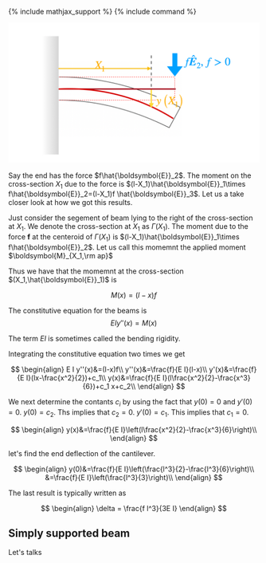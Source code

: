 {% include mathjax_support %}
{% include command %}

![](2021-11-27-17-09-10.png)

Say the end has the force $f\hat{\boldsymbol{E}}_2$. The moment on the cross-section $X_1$ due to the force is  $(l-X_1)\hat{\boldsymbol{E}}_1\times f\hat{\boldsymbol{E}}_2=(l-X_1)f \hat{\boldsymbol{E}}_3$. Let us a take closer look at how we got this results. 

Just consider the segement of beam lying to the right of the cross-section at $X_1$. We denote the cross-section at $X_1$ as $\Gamma(X_1)$. The moment due to the force $\boldsymbol{f}$ at the centeroid of $\Gamma(X_1)$ is $(l-X_1)\hat{\boldsymbol{E}}_1\times f\hat{\boldsymbol{E}}_2$. Let us call this momemnt the applied moment $\boldsymbol{M}_{X_1,\rm ap}$






Thus we have that the momemnt at the cross-section $(X_1,\hat{\boldsymbol{E}}_1)$ is




$$
\begin{equation}
M(x)=(l-x)f
\end{equation}
$$

The constitutive equation for the beams is 
$$
\begin{equation}
E I y''(x)=M(x)
\end{equation}
$$

The term $E I$ is sometimes called the bending rigidity.


Integrating the constitutive equation two times we get 

$$
\begin{align}
E I y''(x)&=(l-x)f\\
y''(x)&=\frac{f}{E I}(l-x)\\
y'(x)&=\frac{f}{E I}(lx-\frac{x^2}{2})+c_1\\
y(x)&=\frac{f}{E I}(l\frac{x^2}{2}-\frac{x^3}{6})+c_1 x+c_2\\
\end{align}
$$

We next determine the contants $c_i$ by using the fact that $y(0)=0$ and $y'(0)=0$.
$y(0)=c_2$. Ths implies that $c_2=0$. $y'(0)=c_1$. This implies that $c_1=0$. 


$$
\begin{align}
y(x)&=\frac{f}{E I}\left(l\frac{x^2}{2}-\frac{x^3}{6}\right)\\
\end{align}
$$

let's find the end deflection of the cantilever.  

$$
\begin{align}
y(0)&=\frac{f}{E I}\left(\frac{l^3}{2}-\frac{l^3}{6}\right)\\
&=\frac{f}{E I}\left(\frac{l^3}{3}\right)\\
\end{align}
$$

The last result is typically written as 

$$
\begin{align}
\delta = \frac{f l^3}{3E I}
\end{align}
$$

## Simply supported beam 

Let's talks 